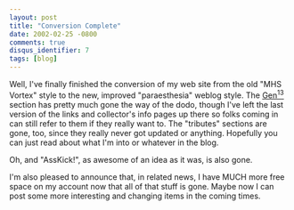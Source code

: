 ```yaml
---
layout: post
title: "Conversion Complete"
date: 2002-02-25 -0800
comments: true
disqus_identifier: 7
tags: [blog]
---
```

Well, I've finally finished the conversion of my web site from the old
"MHS Vortex" style to the new, improved "paraesthesia" weblog style. The
[Gen<sup>13</sup>](/gen13/) section has pretty much gone the way of the dodo,
though I've left the last version of the links and collector's info
pages up there so folks coming in can still refer to them if they really
want to. The "tributes" sections are gone, too, since they really never
got updated or anything. Hopefully you can just read about what I'm into
or whatever in the blog.
 
 Oh, and "AssKick!", as awesome of an idea as it was, is also gone.
 
 I'm also pleased to announce that, in related news, I have MUCH more
free space on my account now that all of that stuff is gone. Maybe now I
can post some more interesting and changing items in the coming times.

